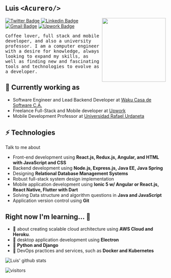 <h2> Luis <samp>&lt;Acurero/&gt;</samp></h2>

<img align='right' src='https://user-images.githubusercontent.com/5713670/87202985-820dcb80-c2b6-11ea-9f56-7ec461c497c3.gif' width='200"'>

[![Twitter Badge](https://img.shields.io/badge/-@_luismb-1ca0f1?style=flat-square&labelColor=1ca0f1&logo=twitter&logoColor=white&link=https://twitter.com/_luismb)](https://twitter.com/_luismb) [![Linkedin Badge](https://img.shields.io/badge/-luisacurero-blue?style=flat-square&logo=Linkedin&logoColor=white&link=https://www.linkedin.com/in/luis-acurero-620755139/)](https://www.linkedin.com/in/luis-acurero-620755139/)
[![Gmail Badge](https://img.shields.io/badge/-13luismb@gmail.com-c14438?style=flat-square&logo=Gmail&logoColor=white&link=mailto:mailharshkhatri@gmail.com)](mailto:13luismb@gmail.com) [![Upwork Badge](https://img.shields.io/badge/-Luis%20Acurero-brightgreen?style=flat-square&labelColor=brightgreen&logo=upwork&logoColor=white&link=https://www.upwork.com/freelancers/~0121f91f948b9accf3)](https://www.upwork.com/freelancers/~0121f91f948b9accf3)

<samp>Coffee lover, full stack and mobile developer, and also a university professor. I am a computer engineer with a desire for knowledge, always looking to expand my skills, as well as finding new and fascinating tools and technologies to evolve as a developer.</samp>

## 🎯 Currently working as

- Software Engineer and Lead Backend Developer at [Waku Casa de Software C.A.](https://wakusoftware.com/)
- Freelance Full-Stack and Mobile developer at [Upwork](https://www.upwork.com/freelancers/~0121f91f948b9accf3)
- Mobile Development Professor at [Universidad Rafael Urdaneta](http://uru.edu/)

## ⚡ Technologies

Talk to me about

- Front-end development using **React.js, Redux.js, Angular, and HTML with JavaScript and CSS**
- Backend development using **Node.js, Express.js, Java EE, Java Spring**
- Designing **Relational Database Management Systems**
- Robust full-stack system design implementation
- Mobile application development using **Ionic 5 w/ Angular or React.js, React Native, Flutter with Dart**
- Solving Data structure and algorithm questions in **Java and JavaScript**
- Application version control using **Git**

## Right now I'm learning... 🤔

- 💬 about creating scalable cloud architecture using **AWS Cloud and Heroku**.
- :sparkler: desktop application development using **Electron**
- :snake: **Python and Django**
- :whale: DevOps practices and services, such as **Docker and Kubernetes**

![Luis' github stats](https://github-readme-stats.vercel.app/api?username=13luismb&hide=["issues"]&show_icons=true)

![visitors](https://visitor-badge.glitch.me/badge?page_id=13luismb.13luismb)
